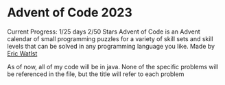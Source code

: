 # Advent of Code 2023 #
Current Progress: 1/25 days   2/50 Stars 
Advent of Code is an Advent calendar of small programming puzzles for a variety of skill sets and skill levels that can be solved in any programming language you like.
Made by [Eric Watlst](http://was.tl/)

As of now, all of my code will be in java. None of the specific problems will be referenced in the file, but the title will refer to each problem

